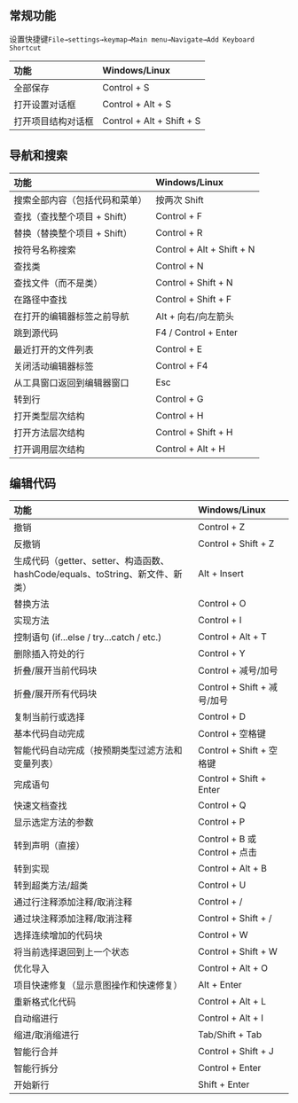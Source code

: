## 常规功能

设置快捷键`File→settings→keymap→Main menu→Navigate→Add Keyboard Shortcut`

| 功能               | Windows/Linux             |
| :----------------- | :------------------------ |
| 全部保存           | Control + S               |
| 打开设置对话框     | Control + Alt + S         |
| 打开项目结构对话框 | Control + Alt + Shift + S |

## 导航和搜索

| 功能                           | Windows/Linux             |
| :----------------------------- | :------------------------ |
| 搜索全部内容（包括代码和菜单） | 按两次 Shift              |
| 查找（查找整个项目 + Shift）   | Control + F               |
| 替换（替换整个项目 + Shift）   | Control + R               |
| 按符号名称搜索                 | Control + Alt + Shift + N |
| 查找类                         | Control + N               |
| 查找文件（而不是类）           | Control + Shift + N       |
| 在路径中查找                   | Control + Shift + F       |
| 在打开的编辑器标签之前导航     | Alt + 向右/向左箭头       |
| 跳到源代码                     | F4 / Control + Enter      |
| 最近打开的文件列表             | Control + E               |
| 关闭活动编辑器标签             | Control + F4              |
| 从工具窗口返回到编辑器窗口     | Esc                       |
| 转到行                         | Control + G               |
| 打开类型层次结构               | Control + H               |
| 打开方法层次结构               | Control + Shift + H       |
| 打开调用层次结构               | Control + Alt + H         |

## 编辑代码

| 功能                                                         | Windows/Linux                 |
| :----------------------------------------------------------- | :---------------------------- |
| 撤销                                                         | Control + Z                   |
| 反撤销                                                       | Control + Shift + Z           |
| 生成代码（getter、setter、构造函数、hashCode/equals、toString、新文件、新类） | Alt + Insert                  |
| 替换方法                                                     | Control + O                   |
| 实现方法                                                     | Control + I                   |
| 控制语句 (if...else / try...catch / etc.)                    | Control + Alt + T             |
| 删除插入符处的行                                             | Control + Y                   |
| 折叠/展开当前代码块                                          | Control + 减号/加号           |
| 折叠/展开所有代码块                                          | Control + Shift + 减号/加号   |
| 复制当前行或选择                                             | Control + D                   |
| 基本代码自动完成                                             | Control + 空格键              |
| 智能代码自动完成（按预期类型过滤方法和变量列表）             | Control + Shift + 空格键      |
| 完成语句                                                     | Control + Shift + Enter       |
| 快速文档查找                                                 | Control + Q                   |
| 显示选定方法的参数                                           | Control + P                   |
| 转到声明（直接）                                             | Control + B 或 Control + 点击 |
| 转到实现                                                     | Control + Alt + B             |
| 转到超类方法/超类                                            | Control + U                   |
| 通过行注释添加注释/取消注释                                  | Control + /                   |
| 通过块注释添加注释/取消注释                                  | Control + Shift + /           |
| 选择连续增加的代码块                                         | Control + W                   |
| 将当前选择退回到上一个状态                                   | Control + Shift + W           |
| 优化导入                                                     | Control + Alt + O             |
| 项目快速修复（显示意图操作和快速修复）                       | Alt + Enter                   |
| 重新格式化代码                                               | Control + Alt + L             |
| 自动缩进行                                                   | Control + Alt + I             |
| 缩进/取消缩进行                                              | Tab/Shift + Tab               |
| 智能行合并                                                   | Control + Shift + J           |
| 智能行拆分                                                   | Control + Enter               |
| 开始新行                                                     | Shift + Enter                 |
